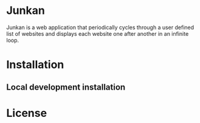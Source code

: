 # Junkan
Junkan is a web application that periodically cycles through a user defined list of websites and displays each website one after another in an infinite loop. 

# Installation

## Local development installation

# License
